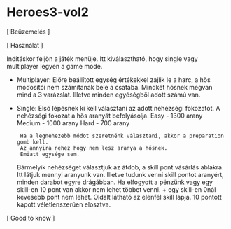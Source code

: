 # Heroes3-vol2

[ Beüzemelés ] 




[ Használat ]

Indításkor feljön a játék menüje.
Itt kiválasztható, hogy single vagy multiplayer legyen a game mode.

 - Multiplayer:
 	Előre beállított egység értékekkel zajlik le a harc, a hős módosítói nem számítanak bele a csatába.
 	Mindkét hősnek megvan mind a 3 varázslat.
	Illetve minden egyéségből adott számú van.
	
 - Single:
 	Első lépésnek ki kell választani az adott nehézségi fokozatot.
	A nehézségi fokozat a hős aranyát befolyásolja. 
		Easy - 1300 arany
	      Medium - 1000 arany
	        Hard - 700  arany
	        
        Ha a legnehezebb módot szeretnénk választani, akkor a preparation gomb kell.
		Az annyira nehéz hogy nem lesz aranya a hősnek.
		Emiatt egysége sem.
	Bármelyik nehézséget választjuk az átdob, a skill pont vásárlás ablakra.
	Itt látjuk mennyi aranyunk van.
	Illetve tudunk venni skill pontot aranyért, minden darabot egyre drágábban.
	Ha elfogyott a pénzünk vagy egy skill-en 10 pont van akkor nem lehet többet venni.
		+ egy skill-en 0nál kevesebb pont nem lehet.
	Oldalt látható az elenfél skill lapja. 10 pontott kapott véletlenszerűen elosztva.
	 
	
	
[ Good to know ]
